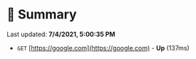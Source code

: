 # 📖 Summary
Last updated: **7/4/2021, 5:00:35 PM**

- `GET` [https://google.com](https://google.com) - **Up** (137ms)
